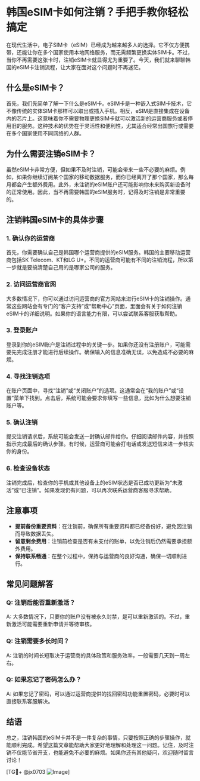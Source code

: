 # 韩国eSIM卡如何注销？手把手教你轻松搞定

在现代生活中，电子SIM卡（eSIM）已经成为越来越多人的选择。它不仅方便携带，还能让你在多个国家使用本地网络服务，而无需频繁更换实体SIM卡。不过，当你不再需要这张卡时，注销eSIM卡就显得尤为重要了。今天，我们就来聊聊韩国的eSIM卡注销流程，让大家在面对这个问题时不再迷茫。

## 什么是eSIM卡？

首先，我们先简单了解一下什么是eSIM卡。eSIM卡是一种嵌入式SIM卡技术，它不像传统的实体SIM卡那样可以取出或插入手机。相反，eSIM是直接集成在设备内的芯片上。这意味着你不需要物理更换SIM卡就可以激活新的运营商服务或者停用旧的服务。这种技术的优势在于灵活性和便利性，尤其适合经常出国旅行或需要在多个国家使用不同网络的人群。

## 为什么需要注销eSIM卡？

虽然eSIM卡非常方便，但如果不及时注销，可能会带来一些不必要的麻烦。例如，如果你继续订阅某个国家的移动数据服务，而你已经离开了那个国家，那么每月都会产生额外费用。此外，未注销的eSIM账户还可能影响你未来购买新设备时的正常使用。因此，当不再需要韩国的eSIM服务时，记得及时注销是非常重要的。

## 注销韩国eSIM卡的具体步骤

### 1. 确认你的运营商
首先，你需要确认自己是韩国哪个运营商提供的eSIM服务。韩国的主要移动运营商包括SK Telecom、KT和LG U+。不同的运营商可能有不同的注销流程，所以第一步就是要搞清楚自己用的是哪家公司的服务。

### 2. 访问运营商官网
大多数情况下，你可以通过访问运营商的官方网站来进行eSIM卡的注销操作。通常这些网站会有专门的“客户支持”或“帮助中心”页面，里面会有关于如何注销eSIM卡的详细说明。如果你的语言能力有限，可以尝试联系客服获取帮助。

### 3. 登录账户
登录到你的eSIM账户是注销过程中的关键一步。如果你还没有注册账户，可能需要先完成注册才能进行后续操作。确保输入的信息准确无误，以免造成不必要的麻烦。

### 4. 寻找注销选项
在账户页面中，寻找“注销”或“关闭账户”的选项。这通常会在“我的账户”或“设置”菜单下找到。点击后，系统可能会要求你填写一些信息，比如为什么想要注销账户等。

### 5. 确认注销
提交注销请求后，系统可能会发送一封确认邮件给你。仔细阅读邮件内容，并按照指示完成最后的确认步骤。有时候，运营商可能会打电话或发送短信来进一步核实你的身份。

### 6. 检查设备状态
注销完成后，检查你的手机或其他设备上的eSIM状态是否已成功更新为“未激活”或“已注销”。如果发现仍有问题，可以再次联系运营商客服寻求帮助。

## 注意事项

- **提前备份重要资料**：在注销前，确保所有重要资料都已经备份好，避免因注销而导致数据丢失。
- **留意剩余费用**：注销前检查是否有未支付的账单，以免注销后仍然需要承担额外费用。
- **保持联系畅通**：在整个过程中，保持与运营商的良好沟通，确保一切顺利进行。

## 常见问题解答

### Q: 注销后能否重新激活？
A: 大多数情况下，只要你的账户没有被永久封禁，是可以重新激活的。不过，重新激活可能需要重新申请并等待审核。

### Q: 注销需要多长时间？
A: 注销的时间长短取决于运营商的具体政策和服务效率，一般需要几天到一周左右。

### Q: 如果忘记了密码怎么办？
A: 如果忘记了密码，可以通过运营商提供的找回密码功能重置密码，必要时可以直接联系客服解决。

## 结语

总之，注销韩国的eSIM卡并不是一件复杂的事情，只要按照正确的步骤操作，就能顺利完成。希望这篇文章能帮助大家更好地理解和处理这一问题。记住，及时注销不仅能节省开支，也能避免不必要的麻烦。如果你还有其他疑问，欢迎随时留言讨论！

[TG💪+ @jx0703 ![Image](https://github.com/user-attachments/assets/dbca1d08-cadb-493c-b0ec-ad6f7a83f270)]